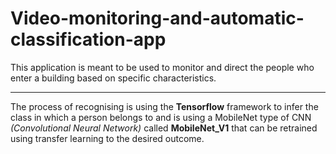 # Video-monitoring-and-automatic-classification-app

This application is meant to be used to monitor and direct the people who enter a building based on	specific characteristics.

---

The process of recognising is using the **Tensorflow**  framework to infer the class in which a person belongs to and is using a MobileNet type of CNN *(Convolutional Neural Network)* called **MobileNet_V1** that can be retrained using transfer learning to the desired outcome.
